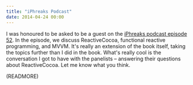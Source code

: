 ```yaml
---
title: "iPhreaks Podcast"
date: 2014-04-24 00:00
---
```


I was honoured to be asked to be a guest on the [iPhreaks podcast episode 52](http://iphreaksshow.com/052-iphreaks-show-book-club-functional-reactive-programming-with-ash-furrow/). In the episode, we discuss ReactiveCocoa, functional reactive programming, and MVVM. It's really an extension of the book itself, taking the topics further than I did in the book. What's really cool is the conversation I got to have with the panelists – answering their questions about ReactiveCocoa. Let me know what you think.

(READMORE)
